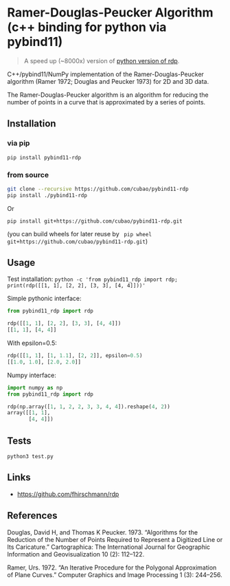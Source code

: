 # Ramer-Douglas-Peucker Algorithm (c++ binding for python via pybind11)

>   A speed up (~8000x) version of [python version of rdp](https://github.com/fhirschmann/rdp).

C++/pybind11/NumPy implementation of the Ramer-Douglas-Peucker algorithm (Ramer 1972; Douglas and Peucker 1973) for 2D and 3D data.

The Ramer-Douglas-Peucker algorithm is an algorithm for reducing the number of points in a curve that is approximated by a series of points.


## Installation

### via pip

```
pip install pybind11-rdp
```

### from source

```bash
git clone --recursive https://github.com/cubao/pybind11-rdp
pip install ./pybind11-rdp
```

Or

```
pip install git+https://github.com/cubao/pybind11-rdp.git
```

(you can build wheels for later reuse by ` pip wheel git+https://github.com/cubao/pybind11-rdp.git`)

## Usage

Test installation: `python -c 'from pybind11_rdp import rdp; print(rdp([[1, 1], [2, 2], [3, 3], [4, 4]]))'`

Simple pythonic interface:

```python
from pybind11_rdp import rdp

rdp([[1, 1], [2, 2], [3, 3], [4, 4]])
[[1, 1], [4, 4]]
```

With epsilon=0.5:

```python
rdp([[1, 1], [1, 1.1], [2, 2]], epsilon=0.5)
[[1.0, 1.0], [2.0, 2.0]]
```

Numpy interface:

```python
import numpy as np
from pybind11_rdp import rdp

rdp(np.array([1, 1, 2, 2, 3, 3, 4, 4]).reshape(4, 2))
array([[1, 1],
       [4, 4]])
```

## Tests

```
python3 test.py
```

## Links

-   https://github.com/fhirschmann/rdp

## References

Douglas, David H, and Thomas K Peucker. 1973. “Algorithms for the Reduction of the Number of Points Required to Represent a Digitized Line or Its Caricature.” Cartographica: The International Journal for Geographic Information and Geovisualization 10 (2): 112–122.

Ramer, Urs. 1972. “An Iterative Procedure for the Polygonal Approximation of Plane Curves.” Computer Graphics and Image Processing 1 (3): 244–256.

